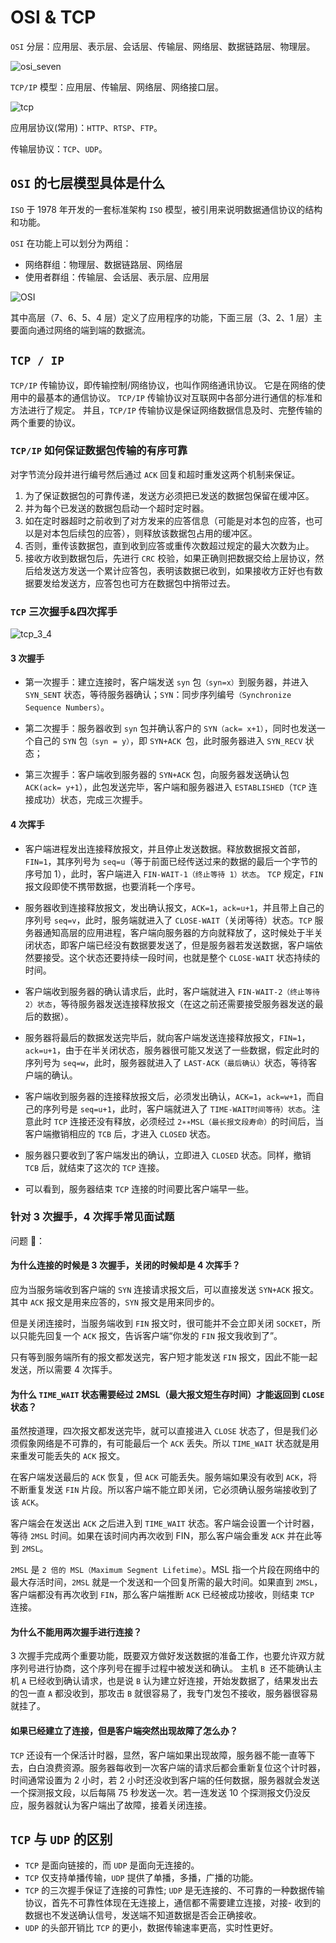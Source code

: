 # OSI & TCP

`OSI` 分层：应用层、表示层、会话层、传输层、网络层、数据链路层、物理层。

![osi_seven](https://steinsgate.oss-cn-hangzhou.aliyuncs.com/osi_seven.png)

`TCP/IP` 模型：应用层、传输层、网络层、网络接口层。

![tcp](https://steinsgate.oss-cn-hangzhou.aliyuncs.com/tcp.png)

应用层协议(常用)：`HTTP`、`RTSP`、`FTP`。

传输层协议：`TCP`、`UDP`。

## `OSI` 的七层模型具体是什么

`ISO` 于 1978 年开发的一套标准架构 `ISO` 模型，被引用来说明数据通信协议的结构和功能。

`OSI` 在功能上可以划分为两组：

- 网络群组：物理层、数据链路层、网络层
- 使用者群组：传输层、会话层、表示层、应用层

![OSI](https://steinsgate.oss-cn-hangzhou.aliyuncs.com/OSI.png)

其中高层（7、6、5、4 层）定义了应用程序的功能，下面三层（3、2、1 层）主要面向通过网络的端到端的数据流。

## `TCP / IP`

`TCP/IP` 传输协议，即传输控制/网络协议，也叫作网络通讯协议。 它是在网络的使用中的最基本的通信协议。 `TCP/IP` 传输协议对互联网中各部分进行通信的标准和方法进行了规定。 并且，`TCP/IP` 传输协议是保证网络数据信息及时、完整传输的两个重要的协议。

### `TCP/IP` 如何保证数据包传输的有序可靠

对字节流分段并进行编号然后通过 `ACK` 回复和超时重发这两个机制来保证。

1. 为了保证数据包的可靠传递，发送方必须把已发送的数据包保留在缓冲区。
2. 并为每个已发送的数据包启动一个超时定时器。
3. 如在定时器超时之前收到了对方发来的应答信息（可能是对本包的应答，也可以是对本包后续包的应答），则释放该数据包占用的缓冲区。
4. 否则，重传该数据包，直到收到应答或重传次数超过规定的最大次数为止。
5. 接收方收到数据包后，先进行 `CRC` 校验，如果正确则把数据交给上层协议，然后给发送方发送一个累计应答包，表明该数据已收到，如果接收方正好也有数据要发给发送方，应答包也可方在数据包中捎带过去。

### `TCP` 三次握手&四次挥手

![tcp_3_4](https://steinsgate.oss-cn-hangzhou.aliyuncs.com/tcp_3_4.jpg)

#### **3 次握手**

- 第一次握手：建立连接时，客户端发送 `syn` 包`（syn=x）`到服务器，并进入 `SYN_SENT` 状态，等待服务器确认；`SYN`：同步序列编号`（Synchronize Sequence Numbers）`。

- 第二次握手：服务器收到 `syn` 包并确认客户的 `SYN（ack= x+1）`，同时也发送一个自己的 `SYN` 包`（syn = y）`，即 `SYN+ACK `包，此时服务器进入 `SYN_RECV` 状态；

- 第三次握手：客户端收到服务器的 `SYN+ACK` 包，向服务器发送确认包 `ACK(ack= y+1`），此包发送完毕，客户端和服务器进入 `ESTABLISHED`（`TCP` 连接成功）状态，完成三次握手。

#### **4 次挥手**

- 客户端进程发出连接释放报文，并且停止发送数据。释放数据报文首部，`FIN=1`，其序列号为 `seq=u`（等于前面已经传送过来的数据的最后一个字节的序号加 1），此时，客户端进入 `FIN-WAIT-1（终止等待 1）状态`。 `TCP` 规定，`FIN` 报文段即使不携带数据，也要消耗一个序号。

- 服务器收到连接释放报文，发出确认报文，`ACK=1`，`ack=u+1`，并且带上自己的序列号 `seq=v`，此时，服务端就进入了 `CLOSE-WAIT`（关闭等待）状态。`TCP` 服务器通知高层的应用进程，客户端向服务器的方向就释放了，这时候处于半关闭状态，即客户端已经没有数据要发送了，但是服务器若发送数据，客户端依然要接受。这个状态还要持续一段时间，也就是整个 `CLOSE-WAIT` 状态持续的时间。

- 客户端收到服务器的确认请求后，此时，客户端就进入 `FIN-WAIT-2（终止等待 2）状态`，等待服务器发送连接释放报文（在这之前还需要接受服务器发送的最 后的数据）。

- 服务器将最后的数据发送完毕后，就向客户端发送连接释放报文，`FIN=1`，`ack=u+1`，由于在半关闭状态，服务器很可能又发送了一些数据，假定此时的序列号为 `seq=w`，此时，服务器就进入了 `LAST-ACK（最后确认）`状态，等待客户端的确认。

- 客户端收到服务器的连接释放报文后，必须发出确认，`ACK=1`，`ack=w+1`，而自己的序列号是 `seq=u+1`，此时，客户端就进入了 `TIME-WAIT时间等待）状态`。注意此时 `TCP` 连接还没有释放，必须经过 `2∗∗MSL（最长报文段寿命）`的时间后，当客户端撤销相应的 `TCB` 后，才进入 `CLOSED` 状态。

- 服务器只要收到了客户端发出的确认，立即进入 `CLOSED` 状态。同样，撤销 `TCB` 后，就结束了这次的 `TCP` 连接。
- 可以看到，服务器结束 `TCP` 连接的时间要比客户端早一些。

### 针对 3 次握手，4 次挥手常见面试题

问题 🙋：

#### **为什么连接的时候是 3 次握手，关闭的时候却是 4 次挥手？**

应为当服务端收到客户端的 `SYN` 连接请求报文后，可以直接发送 `SYN+ACK` 报文。其中 `ACK` 报文是用来应答的，`SYN` 报文是用来同步的。

但是关闭连接时，当服务端收到 `FIN` 报文时，很可能并不会立即关闭 `SOCKET`，所以只能先回复一个 `ACK` 报文，告诉客户端“你发的 `FIN` 报文我收到了”。

只有等到服务端所有的报文都发送完，客户短才能发送 `FIN` 报文，因此不能一起发送，所以需要 4 次挥手。

#### **为什么 `TIME_WAIT` 状态需要经过 2MSL（最大报文短生存时间）才能返回到 `CLOSE` 状态？**

虽然按道理，四次报文都发送完毕，就可以直接进入 `CLOSE` 状态了，但是我们必须假象网络是不可靠的，有可能最后一个 `ACK` 丢失。所以 `TIME_WAIT` 状态就是用来重发可能丢失的 `ACK` 报文。

在客户端发送最后的 `ACK` 恢复，但 `ACK` 可能丢失。服务端如果没有收到 `ACK`，将不断重复发送 `FIN` 片段。所以客户端不能立即关闭，它必须确认服务端接收到了该 `ACK`。

客户端会在发送出 `ACK` 之后进入到 `TIME_WAIT` 状态。客户端会设置一个计时器，等待 `2MSL` 时间。如果在该时间内再次收到 FIN，那么客户端会重发 `ACK` 并在此等到 `2MSL`。

`2MSL` 是 `2 倍的 MSL（Maximum Segment Lifetime）`。MSL 指一个片段在网络中的最大存活时间，`2MSL` 就是一个发送和一个回复所需的最大时间。如果直到 `2MSL`，客户端都没有再次收到 `FIN`，那么客户端推断 `ACK` 已经被成功接收，则结束 `TCP` 连接。

#### **为什么不能用两次握手进行连接？**

3 次握手完成两个重要功能，既要双方做好发送数据的准备工作，也要允许双方就序列号进行协商，这个序列号在握手过程中被发送和确认。
主机 `B `还不能确认主机 `A` 已经收到确认请求，也是说 `B` 认为建立好连接，开始发数据了，结果发出去的包一直 `A` 都没收到，那攻击 `B` 就很容易了，我专门发包不接收，服务器很容易就挂了。

#### **如果已经建立了连接，但是客户端突然出现故障了怎么办？**

`TCP` 还设有一个保活计时器，显然，客户端如果出现故障，服务器不能一直等下去，白白浪费资源。服务器每收到一次客户端的请求后都会重新复位这个计时器，时间通常设置为 2 小时，若 2 小时还没收到客户端的任何数据，服务器就会发送一个探测报文段，以后每隔 75 秒发送一次。若一连发送 10 个探测报文仍没反应，服务器就认为客户端出了故障，接着关闭连接。

## `TCP` 与 `UDP` 的区别

- `TCP` 是面向链接的，而 `UDP` 是面向无连接的。
- `TCP` 仅支持单播传输，`UDP` 提供了单播，多播，广播的功能。
- `TCP` 的三次握手保证了连接的可靠性; `UDP` 是无连接的、不可靠的一种数据传输协议，首先不可靠性体现在无连接上，通信都不需要建立连接，对接- 收到的数据也不发送确认信号，发送端不知道数据是否会正确接收。
- `UDP` 的头部开销比 `TCP` 的更小，数据传输速率更高，实时性更好。
